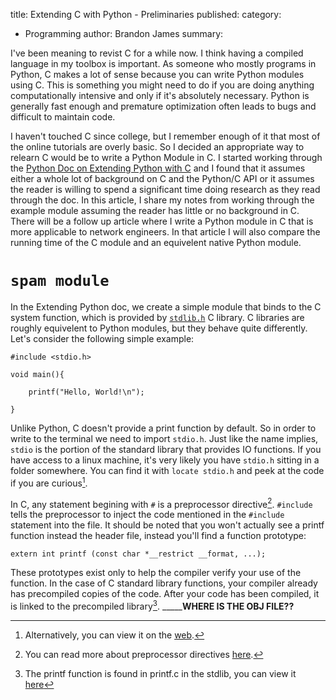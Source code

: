 title: Extending C with Python - Preliminaries
published: 
category:
- Programming
author: Brandon James
summary: 


I've been meaning to revist C for a while now. I think having a compiled language in my toolbox is important. As someone who mostly programs in Python, C makes a lot of sense because you can write Python modules using C. This is something you might need to do if you are doing anything computationally intensive and only if it's absolutely necessary. Python is generally fast enough and premature optimization often leads to bugs and difficult to maintain code.  

I haven't touched C since college, but I remember enough of it that most of the online tutorials are overly basic. So I decided an appropriate way to relearn C would be to write a Python Module in C. I started working through the [Python Doc on Extending Python with C](https://docs.python.org/3/extending/extending.html) and I found that it assumes either a whole lot of background on C and the Python/C API or it assumes the reader is willing to spend a significant time doing research as they read through the doc. In this article, I share my notes from working through the example module assuming the reader has little or no background in C. There will be a follow up article where I write a Python module in C that is more applicable to network engineers. In that article I will also compare the running time of the C module and an equivelent native Python module. 

# `spam module`
In the Extending Python doc, we create a simple module that binds to the C system function, which is provided by [`stdlib.h`](https://en.wikibooks.org/wiki/C_Programming/Standard_libraries#ANSI_Standard) C library. C libraries are roughly equivelent to Python modules, but they behave quite differently. Let's consider the following simple example:

```
#include <stdio.h>

void main(){

    printf("Hello, World!\n");

}
```

Unlike Python, C doesn't provide a print function by default. So in order to write to the terminal we need to import `stdio.h`. Just like the name implies, `stdio` is the portion of the standard library that provides IO functions. If you have access to a linux machine, it's very likely you have `stdio.h` sitting in a folder somewhere. You can find it with `locate stdio.h` and peek at the code if you are curious[^1]. 

In C, any statement begining with `#` is a preprocessor directive[^2]. `#include` tells the preprocessor to inject the code mentioned in the `#include` statement into the file. It should be noted that you won't actually see a printf function instead the header file, instead you'll find a function prototype:

```
extern int printf (const char *__restrict __format, ...);
```

These prototypes exist only to help the compiler verify your use of the function. In the case of C standard library functions, your compiler already has precompiled copies of the code. After your code has been compiled, it is linked to the precompiled library[^3]. _______________WHERE IS THE OBJ FILE??__________

[^1]: Alternatively, you can view it on the [web](https://sourceware.org/git/?p=glibc.git;a=blob;f=include/stdio.h;h=9df98b283353e3d5610b8036876833e86a8eeab0;hb=HEAD).
[^2]: You can read more about preprocessor directives [here](https://en.wikibooks.org/wiki/C_Programming/Preprocessor_directives_and_macros). 
[^3]: The printf function is found in printf.c in the stdlib, you can view it [here](https://sourceware.org/git/?p=glibc.git;a=blob;f=stdio-common/printf.c;h=15f71c1feddf9e8324ab38afb351c7840af5a8fc;hb=9ea3686266dca3f004ba874745a4087a89682617)
